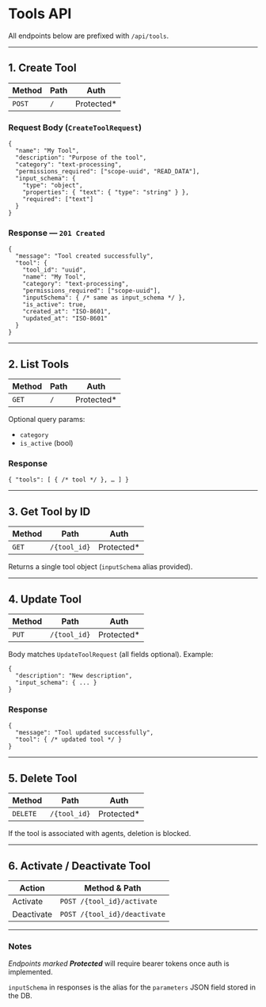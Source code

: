 # Tools API

All endpoints below are prefixed with `/api/tools`.

---

## 1. Create Tool

| Method | Path | Auth |
|--------|------|------|
| `POST` | `/` | Protected* |

### Request Body (`CreateToolRequest`)
```jsonc
{
  "name": "My Tool",
  "description": "Purpose of the tool",
  "category": "text-processing",
  "permissions_required": ["scope-uuid", "READ_DATA"],
  "input_schema": {
    "type": "object",
    "properties": { "text": { "type": "string" } },
    "required": ["text"]
  }
}
```

### Response — `201 Created`
```jsonc
{
  "message": "Tool created successfully",
  "tool": {
    "tool_id": "uuid",
    "name": "My Tool",
    "category": "text-processing",
    "permissions_required": ["scope-uuid"],
    "inputSchema": { /* same as input_schema */ },
    "is_active": true,
    "created_at": "ISO-8601",
    "updated_at": "ISO-8601"
  }
}
```

---

## 2. List Tools

| Method | Path | Auth |
|--------|------|------|
| `GET` | `/` | Protected* |

Optional query params:
- `category`
- `is_active` (bool)

### Response
```jsonc
{ "tools": [ { /* tool */ }, … ] }
```

---

## 3. Get Tool by ID

| Method | Path | Auth |
|--------|------|------|
| `GET` | `/{tool_id}` | Protected* |

Returns a single tool object (`inputSchema` alias provided).

---

## 4. Update Tool

| Method | Path | Auth |
|--------|------|------|
| `PUT` | `/{tool_id}` | Protected* |

Body matches `UpdateToolRequest` (all fields optional). Example:
```jsonc
{
  "description": "New description",
  "input_schema": { ... }
}
```

### Response
```jsonc
{
  "message": "Tool updated successfully",
  "tool": { /* updated tool */ }
}
```

---

## 5. Delete Tool

| Method | Path | Auth |
|--------|------|------|
| `DELETE` | `/{tool_id}` | Protected* |

If the tool is associated with agents, deletion is blocked.

---

## 6. Activate / Deactivate Tool

| Action | Method & Path |
|--------|---------------|
| Activate   | `POST /{tool_id}/activate` |
| Deactivate | `POST /{tool_id}/deactivate` |

---

### Notes
*Endpoints marked **Protected*** will require bearer tokens once auth is implemented.

`inputSchema` in responses is the alias for the `parameters` JSON field stored in the DB.
